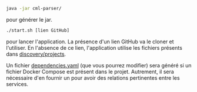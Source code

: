 


```bash
java -jar cml-parser/
```
pour générer le jar.

```bash
./start.sh [lien GitHub]
```
pour lancer l'application.
La présence d'un lien GitHub va le cloner et l'utiliser. En l'absence de ce lien, l'application utilise les fichiers présents dans [discovery/projects](discovery/projects).

Un fichier [dependencies.yaml](discovery/projects/openbanking/dependencies.yaml) (que vous pourrez modifier) sera généré si un fichier Docker Compose est présent dans le projet. Autrement, il sera nécessaire d'en fournir un pour avoir des relations pertinentes entre les services.
